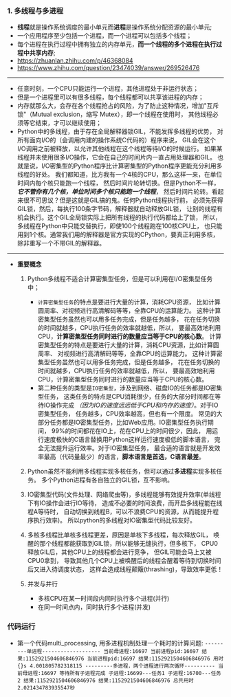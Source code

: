 ### 1. 多线程与多进程 
- **线程**就是操作系统调度的最小单元而**进程**是操作系统分配资源的最小单元;
- 一个应用程序至少包括一个进程，而一个进程可以包括多个线程；
- 每个进程在执行过程中拥有独立的内存单元，**而一个线程的多个进程在执行过程中共享内存**; 
- https://zhuanlan.zhihu.com/p/46368084 
- https://www.zhihu.com/question/23474039/answer/269526476
----------------
- 任意时刻，一个CPU只能运行一个进程，其他进程处于非运行状态；
- 但是一个进程里可以有很多线程，每个线程都可以共享该进程的内存；
- 内存就那么大，会存在各个线程抢占的风险，为了防止这种情况，增加"互斥锁"（Mutual exclusion，缩写 Mutex），即一个线程在使用时，
其他线程必须等它结束，才可以继续使用；
- Python中的多线程，由于存在全局解释器锁GIL，不能发挥多线程的优势，
对所有面向I/O的（会调用内建的操作系统C代码的）程序来说，
GIL会在这个I/O调用之前被释放，以允许其他线程在这个线程等待I/O的时候运行。
如果某线程并未使用很多I/O操作，它会在自己的时间片内一直占用处理器和GIL。
也就是说，I/O密集型的Python程序比计算密集型的Python程序更能充分利用多线程的好处。
我们都知道，比方我有一个4核的CPU，那么这样一来，在单位时间内每个核只能跑一个线程，
然后时间片轮转切换。但是Python不一样，***它不管你有几个核，单位时间多个核只能跑一个线程***，
然后时间片轮转。看起来很不可思议？但是这就是GIL搞的鬼。任何Python线程执行前，
必须先获得GIL锁，然后，每执行100条字节码，解释器就自动释放GIL锁，
让别的线程有机会执行。这个GIL全局锁实际上把所有线程的执行代码都给上了锁，
所以，多线程在Python中只能交替执行，即使100个线程跑在100核CPU上，
也只能用到1个核。通常我们用的解释器是官方实现的CPython，要真正利用多核，
除非重写一个不带GIL的解释器。
---
- **重要概念** 
    1. Python多线程不适合计算密集型任务，但是可以利用在I/O密集型任务中；
        - `计算密集型任务`的特点是要进行大量的计算，消耗CPU资源，
        比如计算圆周率、对视频进行高清解码等等，全靠CPU的运算能力。
        这种计算密集型任务虽然也可以用多任务完成，但是任务越多，
        花在任务切换的时间就越多，CPU执行任务的效率就越低，所以，
        要最高效地利用CPU，**计算密集型任务同时进行的数量应当等于CPU的核心数**。
        计算密集型任务的特点是要进行大量的计算，消耗CPU资源，比如计算圆周率、
        对视频进行高清解码等等，全靠CPU的运算能力。
        这种计算密集型任务虽然也可以用多任务完成，但是任务越多，
        花在任务切换的时间就越多，CPU执行任务的效率就越低，所以，
        要最高效地利用CPU，计算密集型任务同时进行的数量应当等于CPU的核心数。
        - 第二种任务的类型是`IO密集型`，涉及到网络、磁盘IO的任务都是IO密集型任务，
        这类任务的特点是CPU消耗很少，任务的大部分时间都在等待IO操作完成
        _（因为IO的速度远远低于CPU和内存的速度）_。对于IO密集型任务，
        任务越多，CPU效率越高，但也有一个限度。
        常见的大部分任务都是IO密集型任务，比如Web应用。IO密集型任务执行期间，
        99%的时间都花在IO上，花在CPU上的时间很少，因此，
        用运行速度极快的C语言替换用Python这样运行速度极低的脚本语言，
        完全无法提升运行效率。对于IO密集型任务，
        最合适的语言就是开发效率最高（代码量最少）的语言，**脚本语言是首选，C语言最差**。

    2. Python虽然不能利用多线程实现多核任务，但可以通过**多进程**实现多核任务。
    多个Python进程有各自独立的GIL锁，互不影响。
    3. IO密集型代码(文件处理、网络爬虫等)，多线程能够有效提升效率(单线程下有IO操作会进行IO等待，
    造成不必要的时间浪费，而开启多线程能在线程A等待时，
    自动切换到线程B，可以不浪费CPU的资源，从而能提升程序执行效率)。
    所以python的多线程对IO密集型代码比较友好。
    4. 多核多线程比单核多线程更差，原因是单核下多线程，每次释放GIL，
    唤醒的那个线程都能获取到GIL锁，所以能够无缝执行，但多核下，
    CPU0释放GIL后，其他CPU上的线程都会进行竞争，
    但GIL可能会马上又被CPU0拿到，
    导致其他几个CPU上被唤醒后的线程会醒着等待到切换时间后又进入待调度状态，
    这样会造成线程颠簸(thrashing)，导致效率更低！ 
    
    5. 并发与并行
        - 多核CPU在某一时间段内同时执行多个进程(并行)
        - 在同一时间点内，同时执行多个进程(并发)
        

### 代码运行
- 第一个代码multi_processing, 用多进程机制处理一个耗时的计算问题: 
`---------单进程-------------------
当前母进程:16697
当前进程pid:16697
结果:1152921504606846976
当前进程pid:16697
结果:1152921504606846976
用时{}s 4.001805782318115
---------多进程，两个进程进行两次循环----------
当前母进程:16697
等待所有子进程完成
子进程:16699---任务1
子进程:16700---任务2
结果:1152921504606846976
结果:1152921504606846976
总共用时2.021434783935547秒`

